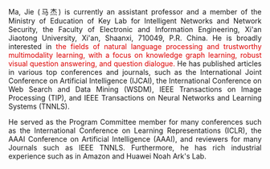 <p align='justify'>Ma, Jie (马杰) is currently an assistant professor and a member of the Ministry of Education of Key Lab for Intelligent Networks and Network Security, the Faculty of Electronic and Information Engineering, Xi'an Jiaotong University, Xi'an, Shaanxi, 710049, P.R. China. He is broadly interested in <font color='#dd0000'> the fields of natural language processing and trustworthy multimodality learning, with a focus on knowledge graph learning, robust visual question answering, and question dialogue. </font> He has published articles in various top conferences and journals, such as the International Joint Conference on Artificial Intelligence (IJCAI), the International Conference on Web Search and Data Mining (WSDM), IEEE Transactions on Image Processing (TIP), and IEEE Transactions on Neural Networks and Learning Systems (TNNLS).</p>

<p align='justify'>He served as the Program Committee member for many conferences such as the International Conference on Learning Representations (ICLR), the AAAI Conference on Artificial Intelligence (AAAI), and reviewers for many Journals such as IEEE TNNLS. Furthermore, he has rich industrial experience such as in Amazon and Huawei Noah Ark's Lab.</p>